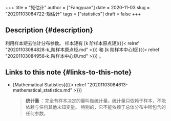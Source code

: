 +++
title = "矩估计"
author = ["Fangyuan"]
date = 2020-11-03
slug = "20201103084722-矩估计"
tags = ["statistics"]
draft = false
+++

## Description {#description}

利用样本矩去估计分布参数。
样本矩有 [k 阶样本原点矩]({{< relref "20201103084828-k_阶样本原点矩.md" >}}) 和 [k 阶样本中心矩]({{< relref "20201103084958-k_阶样本中心矩.md" >}}) 。


## Links to this note {#links-to-this-note}

-   [Mathematical Statistics]({{< relref "20201103084613-mathematical_statistics.md" >}})

    >   **统计量** ：完全有样本决定的量叫做统计量。统计量只依赖于样本，不能依赖与任何其他未知变量。
    > 特别的，它不能依赖于总体分布中所包含的任何参数。
